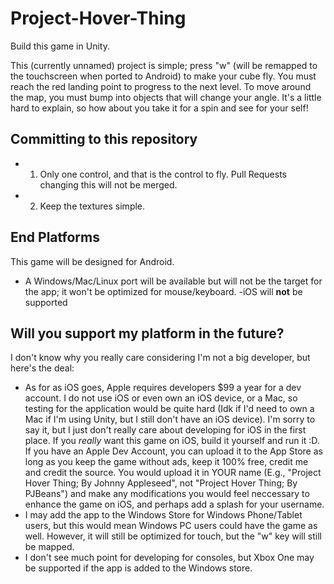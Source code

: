 # Project-Hover-Thing
Build this game in Unity.

This (currently unnamed) project is simple; press "w" (will be remapped to the touchscreen when ported to Android) to make your cube fly. You must reach the red landing point to progress to the next level. To move around the map, you must bump into objects that will change your angle. It's a little hard to explain, so how about you take it for a spin and see for your self!

## Committing to this repository

- 1. Only one control, and that is the control to fly. Pull Requests changing this will not be merged.
- 2. Keep the textures simple.

## End Platforms
This game will be designed for Android.
- A Windows/Mac/Linux port will be available but will not be the target for the app; it won't be optimized for mouse/keyboard.
-iOS will **not** be supported

## Will you support my platform in the future?

I don't know why you really care considering I'm not a big developer, but here's the deal:
- As for as iOS goes, Apple requires developers $99 a year for a dev account. I do not use iOS or even own an iOS device, or a Mac, so testing for the application would be quite hard (Idk if I'd need to own a Mac if I'm using Unity, but I still don't have an iOS device). I'm sorry to say it, but I just don't really care about developing for iOS in the first place. If you _really_ want this game on iOS, build it yourself and run it :D. If you have an Apple Dev Account, you can upload it to the App Store as long as you keep the game without ads, keep it 100% free, credit me and credit the source. You would upload it in YOUR name (E.g., "Project Hover Thing; By Johnny Appleseed", not "Project Hover Thing; By PJBeans") and make any modifications you would feel neccessary to enhance the game on iOS, and perhaps add a splash for your username.
- I may add the app to the Windows Store for Windows Phone/Tablet users, but this would mean Windows PC users could have the game as well. However, it will still be optimized for touch, but the "w" key will still be mapped.
- I don't see much point for developing for consoles, but Xbox One may be supported if the app is added to the Windows store.
